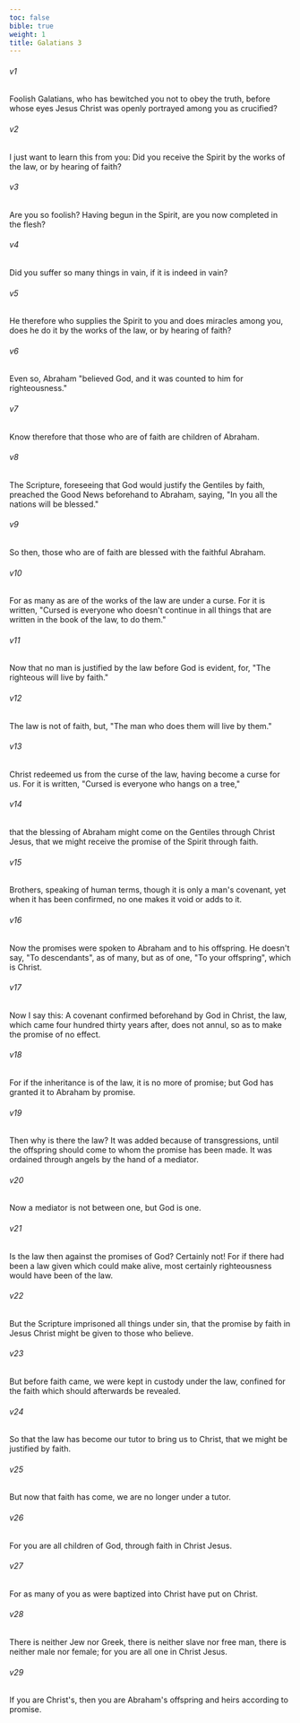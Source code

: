 ```yaml
---
toc: false
bible: true
weight: 1
title: Galatians 3
---
```




###### v1 
Foolish Galatians, who has bewitched you not to obey the truth, before whose eyes Jesus Christ was openly portrayed among you as crucified? 

###### v2 
I just want to learn this from you: Did you receive the Spirit by the works of the law, or by hearing of faith? 

###### v3 
Are you so foolish? Having begun in the Spirit, are you now completed in the flesh? 

###### v4 
Did you suffer so many things in vain, if it is indeed in vain? 

###### v5 
He therefore who supplies the Spirit to you and does miracles among you, does he do it by the works of the law, or by hearing of faith? 

###### v6 
Even so, Abraham "believed God, and it was counted to him for righteousness." 

###### v7 
Know therefore that those who are of faith are children of Abraham. 

###### v8 
The Scripture, foreseeing that God would justify the Gentiles by faith, preached the Good News beforehand to Abraham, saying, "In you all the nations will be blessed." 

###### v9 
So then, those who are of faith are blessed with the faithful Abraham. 

###### v10 
For as many as are of the works of the law are under a curse. For it is written, "Cursed is everyone who doesn't continue in all things that are written in the book of the law, to do them." 

###### v11 
Now that no man is justified by the law before God is evident, for, "The righteous will live by faith." 

###### v12 
The law is not of faith, but, "The man who does them will live by them." 

###### v13 
Christ redeemed us from the curse of the law, having become a curse for us. For it is written, "Cursed is everyone who hangs on a tree," 

###### v14 
that the blessing of Abraham might come on the Gentiles through Christ Jesus, that we might receive the promise of the Spirit through faith. 

###### v15 
Brothers, speaking of human terms, though it is only a man's covenant, yet when it has been confirmed, no one makes it void or adds to it. 

###### v16 
Now the promises were spoken to Abraham and to his offspring. He doesn't say, "To descendants", as of many, but as of one, "To your offspring", which is Christ. 

###### v17 
Now I say this: A covenant confirmed beforehand by God in Christ, the law, which came four hundred thirty years after, does not annul, so as to make the promise of no effect. 

###### v18 
For if the inheritance is of the law, it is no more of promise; but God has granted it to Abraham by promise. 

###### v19 
Then why is there the law? It was added because of transgressions, until the offspring should come to whom the promise has been made. It was ordained through angels by the hand of a mediator. 

###### v20 
Now a mediator is not between one, but God is one. 

###### v21 
Is the law then against the promises of God? Certainly not! For if there had been a law given which could make alive, most certainly righteousness would have been of the law. 

###### v22 
But the Scripture imprisoned all things under sin, that the promise by faith in Jesus Christ might be given to those who believe. 

###### v23 
But before faith came, we were kept in custody under the law, confined for the faith which should afterwards be revealed. 

###### v24 
So that the law has become our tutor to bring us to Christ, that we might be justified by faith. 

###### v25 
But now that faith has come, we are no longer under a tutor. 

###### v26 
For you are all children of God, through faith in Christ Jesus. 

###### v27 
For as many of you as were baptized into Christ have put on Christ. 

###### v28 
There is neither Jew nor Greek, there is neither slave nor free man, there is neither male nor female; for you are all one in Christ Jesus. 

###### v29 
If you are Christ's, then you are Abraham's offspring and heirs according to promise.
